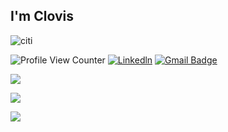 
## I'm Clovis
![citi](https://github.com/user-attachments/assets/76aa0ce6-b4f5-4f67-9dbe-c74bf9e58cad)

![Profile View Counter](https://komarev.com/ghpvc/?username=Breathof)
[![Linkedln](https://img.shields.io/badge/LinkedIn-0077B5?style=flat-square&logo=linkedin&logoColor=white)]((https://www.linkedin.com/in/clovis-ferreira/))
[![Gmail Badge](https://img.shields.io/badge/-Gmail-c14438?style=flat-square&logo=Gmail&logoColor=white&link=mailto:nachofcz@gmail.com)](mailto:nachofcz@gmail.com)

<p align="left">
  <a href="https://skillicons.dev">
    <img src="https://skillicons.dev/icons?i=go,java,c,cs,haskell,js,py,rust" />
  </a>
</p>

<p align="left">
  <a href="https://skillicons.dev">
    <img src="https://skillicons.dev/icons?i=apple,arch" />
  </a>
</p>


<p align="left">
  <a href="https://skillicons.dev">
    <img src="https://skillicons.dev/icons?i=linux,git,docker,rabbitmq,spring,vim,angular,react,mysql,bash,obsidian" />
  </a>
</p>
